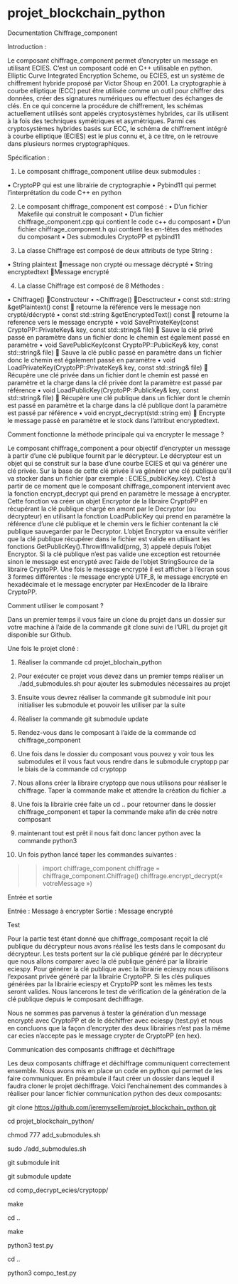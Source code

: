 # projet_blockchain_python

Documentation Chiffrage_component

Introduction : 

Le composant chiffrage_component permet d’encrypter un message en utilisant ECIES. 
C’est un composant codé en C++ utilisable en python. 
Elliptic Curve Integrated Encryption Scheme, ou ECIES, est un système de chiffrement hybride proposé par Victor Shoup en 2001. 
La cryptographie à courbe elliptique (ECC) peut être utilisée comme un outil pour chiffrer des données, créer des signatures numériques ou effectuer des échanges de clés. 
En ce qui concerne la procédure de chiffrement, les schémas actuellement utilisés sont appelés cryptosystèmes hybrides, car ils utilisent à la fois des techniques symétriques et asymétriques. 
Parmi ces cryptosystèmes hybrides basés sur ECC, le schéma de chiffrement intégré à courbe elliptique (ECIES) est le plus connu et, à ce titre, on le retrouve dans plusieurs normes cryptographiques.

Spécification :

1)	Le composant chiffrage_component utilise deux submodules :

•	CryptoPP qui est une librairie de cryptographie
•	Pybind11 qui permet l’interprétation du code C++ en python

2)	Le composant chiffrage_component est composé :
•	D’un fichier Makefile qui construit le composant
•	D’un fichier chiffrage_component.cpp qui contient le code c++ du composant
•	D’un fichier chiffrage_component.h qui contient les en-têtes des méthodes du composant
•	Des submodules CryptoPP et pybind11


3)	La classe Chiffrage est composé de deux attributs de type String :

•	String plaintext message non crypté ou message décrypté
•	String encryptedtext Message encrypté

4)	La classe Chiffrage est composé de 8 Méthodes :

•	Chiffrage() Constructeur
•	~Chiffrage() Desctructeur
•	const std::string &getPlaintext() const  retourne la référence vers le message non crypté/décrypté
•	const std::string &getEncryptedText() const  retourne la reference vers le message encrypté
•	void SavePrivateKey(const CryptoPP::PrivateKey& key, const std::string& file)  Sauve la clé privé passé en paramètre dans un fichier donc le chemin est également passé en paramètre
•	void SavePublicKey(const CryptoPP::PublicKey& key, const std::string& file)  Sauve la clé public passé en paramètre dans un fichier donc le chemin est également passé en paramètre
•	void LoadPrivateKey(CryptoPP::PrivateKey& key, const std::string& file)  Récupère une clé privée dans un fichier dont le chemin est passé en paramètre et la charge dans la clé privée dont la paramètre est passé par référence
•	void LoadPublicKey(CryptoPP::PublicKey& key, const std::string& file)  Récupère une clé publique dans un fichier dont le chemin est passé en paramètre et la charge dans la clé publique dont la paramètre est passé par référence
•	void encrypt_decrypt(std::string em)  Encrypte le message passé en paramètre et le stock dans l’attribut encryptedtext.

Comment fonctionne la méthode principale qui va encrypter le message ?

Le composant chiffrage_component a pour objectif d’encrypter un message à partir d’une clé publique fournit par le décrypteur. Le décrypteur est un objet qui se construit sur la base d’une courbe ECIES et qui va générer une clé privée. Sur la base de cette clé privée il va générer une clé publique qu’il va stocker dans un fichier (par exemple : ECIES_publicKey.key). C’est à partir de ce moment que le composant chiffrage_component intervient avec la fonction encrypt_decrypt qui prend en paramètre le message à encrypter. Cette fonction va créer un objet Encryptor de la libraire CryptoPP en récupérant la clé publique chargé en amont par le Decryptor (ou décrypteur) en utilisant la fonction LoadPublicKey qui prend en paramètre la référence d’une clé publique et le chemin vers le fichier contenant la clé publique sauvegarder par le Decryptor. L’objet Encryptor va ensuite vérifier que la clé publique récupérer dans le fichier est valide en utilisant les fonctions GetPublicKey().ThrowIfInvalid(prng, 3) appelé depuis l’objet Encryptor. Si la clé publique n’est pas valide une exception est retournée sinon le message est encrypté avec l’aide de l’objet StringSource de la libraire CryptoPP. Une fois le message encrypté il est afficher à l’écran sous 3 formes différentes : le message encrypté UTF_8, le message encrypté en hexadécimale et le message encrypter par HexEncoder de la libraire CryptoPP.

Comment utiliser le composant ?

Dans un premier temps il vous faire un clone du projet dans un dossier sur votre machine à l’aide de la commande git clone suivi de l’URL du projet git disponible sur Github.

Une fois le projet cloné :

1) Réaliser la commande cd projet_blochain_python

2) Pour exécuter ce projet vous devez dans un premier temps réaliser un ./add_submodules.sh pour ajouter les submodules nécessaires au projet

3) Ensuite vous devrez réaliser la commande git submodule init pour initialiser les submodule et pouvoir les utiliser par la suite

4) Réaliser la commande git submodule update

5) Rendez-vous dans le composant à l’aide de la commande cd chiffrage_component

6) Une fois dans le dossier du composant vous pouvez y voir tous les submodules et il vous faut vous rendre dans le submodule cryptopp par le biais de la commande cd cryptopp

7) Nous allons créer la libraire cryptopp que nous utilisons pour réaliser le chiffrage. Taper la commande make et attendre la création du fichier .a

8) Une fois la librairie crée faite un cd .. pour retourner dans le dossier chiffrage_component et taper la commande make afin de crée notre composant

9) maintenant tout est prêt il nous fait donc lancer python avec la commande python3

10) Un fois python lancé taper les commandes suivantes :
>> import chiffrage_component
>>chiffrage = chiffrage_component.Chiffrage()
>>chiffrage.encrypt_decrypt(« votreMessage »)

Entrée et sortie

Entrée : Message à encrypter 
Sortie : Message encrypté

Test

Pour la partie test étant donné que chiffrage_composant reçoit la clé publique du décrypteur nous avons réalisé les tests dans le composant du décrypteur. 
Les tests portent sur la clé publique généré par le décrypteur que nous allons comparer avec la clé publique généré par la librairie eciespy. 
Pour générer la clé publique avec la librairie eciespy nous utilisons l’exposant privée généré par la librairie CryptoPP. 
Si les clés puliques générées par la librairie eciespy et CryptoPP sont les mêmes les tests seront valides.
Nous lancerons le test de vérification de la génération de la clé publique depuis le composant dechiffrage.

Nous ne sommes pas parvenus à tester la génération d’un message encrypté avec CryptoPP et de le déchiffrer avec eciespy (test.py) et nous en concluons que la façon d’encrypter des deux librairies n’est pas la même car ecies n’accepte pas le message crypter de CryptoPP (en hex).

Communication des composants chiffrage et déchiffrage

Les deux composants chiffrage et déchiffrage communiquent correctement ensemble. 
Nous avons mis en place un code en python qui permet de les faire communiquer. 
En préambule il faut créer un dossier dans lequel il faudra cloner le projet déchiffrage. 
Voici l’enchainement des commandes à réaliser pour lancer fichier communication python des deux composants:

git clone https://github.com/jeremysellem/projet_blockchain_python.git

cd projet_blockchain_python/

chmod 777 add_submodules.sh 

sudo ./add_submodules.sh

git submodule init

git submodule update

cd comp_decrypt_ecies/cryptopp/

make

cd ..

make

python3 test.py

cd ..

python3 compo_test.py

